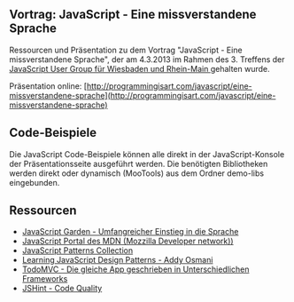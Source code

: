 ## Vortrag: JavaScript - Eine missverstandene Sprache ##

Ressourcen und Präsentation zu dem Vortrag "JavaScript - Eine missverstandene Sprache", der am 4.3.2013 im Rahmen des 3. Treffens der [JavaScript User Group für Wiesbaden und Rhein-Main
](http://rheinmainjs.de/) gehalten wurde.

Präsentation online: [http://programmingisart.com/javascript/eine-missverstandene-sprache](http://programmingisart.com/javascript/eine-missverstandene-sprache)

## Code-Beispiele ##

Die JavaScript Code-Beispiele können alle direkt in der JavaScript-Konsole der Präsentationsseite ausgeführt werden. Die benötigten Bibliotheken werden direkt oder dynamisch (MooTools) aus dem Ordner demo-libs eingebunden.

## Ressourcen ##

* [JavaScript Garden - Umfangreicher Einstieg in die Sprache](http://bonsaiden.github.com/JavaScript-Garden/)
* [JavaScript Portal des MDN (Mozzilla Developer network))](https://developer.mozilla.org/en-US/docs/JavaScript)
* [JavaScript Patterns Collection](http://shichuan.github.com/javascript-patterns/)
* [Learning JavaScript Design Patterns - Addy Osmani](http://addyosmani.com/resources/essentialjsdesignpatterns/book/#modulepatternjavascript)
* [TodoMVC - Die gleiche App geschrieben in Unterschiedlichen Frameworks](http://addyosmani.github.com/todomvc/)
* [JSHint - Code Quality](http://jshint.com/)
